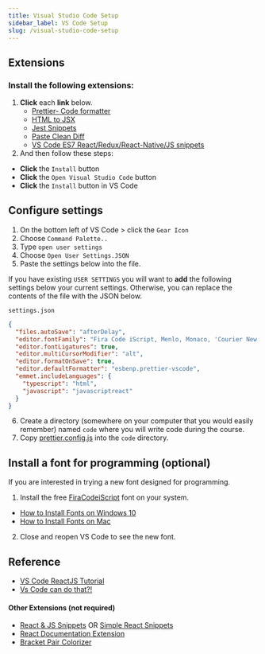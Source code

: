 ```yaml
---
title: Visual Studio Code Setup
sidebar_label: VS Code Setup
slug: /visual-studio-code-setup
---
```


## Extensions

### Install the following extensions:

1.  **Click** each **link** below.
    - [Prettier- Code formatter](https://marketplace.visualstudio.com/items?itemName=esbenp.prettier-vscode&ssr=false#overview)
    - [HTML to JSX](https://marketplace.visualstudio.com/items?itemName=riazxrazor.html-to-jsx)
    - [Jest Snippets](https://marketplace.visualstudio.com/items?itemName=andys8.jest-snippets)
    - [Paste Clean Diff](https://marketplace.visualstudio.com/items?itemName=sivasubramanyam.paste-clean-diff)
    - [VS Code ES7 React/Redux/React-Native/JS snippets](https://marketplace.visualstudio.com/items?itemName=dsznajder.es7-react-js-snippets)
1.  And then follow these steps:

- **Click** the `Install` button
- **Click** the `Open Visual Studio Code` button
- **Click** the `Install` button in VS Code

## Configure settings

1. On the bottom left of VS Code > click the `Gear Icon`
2. Choose `Command Palette..`
3. Type `open user settings`
4. Choose `Open User Settings.JSON`
5. Paste the settings below into the file.

If you have existing `USER SETTINGS` you will want to **add** the following settings below your current settings. Otherwise, you can replace the contents of the file with the JSON below.

`settings.json`

```json
{
  "files.autoSave": "afterDelay",
  "editor.fontFamily": "Fira Code iScript, Menlo, Monaco, 'Courier New', monospace",
  "editor.fontLigatures": true,
  "editor.multiCursorModifier": "alt",
  "editor.formatOnSave": true,
  "editor.defaultFormatter": "esbenp.prettier-vscode",
  "emmet.includeLanguages": {
    "typescript": "html",
    "javascript": "javascriptreact"
  }
}
```

6. Create a directory (somewhere on your computer that you would easily remember) named `code` where you will write code during the course.
7. Copy [prettier.config.js](./snippets/prettier.config.js) into the `code` directory.

## Install a font for programming (optional)

If you are interested in trying a new font designed for programming.

1. Install the free [FiraCodeiScript](https://github.com/kencrocken/FiraCodeiScript) font on your system.

- [How to Install Fonts on Windows 10](https://www.groovypost.com/howto/install-fonts-windows-10/)
- [How to Install Fonts on Mac](https://www.dafont.com/faq.php#mac)

2. Close and reopen VS Code to see the new font.

## Reference

- [VS Code ReactJS Tutorial](https://code.visualstudio.com/docs/nodejs/reactjs-tutorial)
- [Vs Code can do that?!](https://vscodecandothat.com/)

#### Other Extensions (not required)

- [React & JS Snippets](https://marketplace.visualstudio.com/items?itemName=dsznajder.es7-react-js-snippets) OR [Simple React Snippets](https://marketplace.visualstudio.com/items?itemName=burkeholland.simple-react-snippets)
- [React Documentation Extension](https://marketplace.visualstudio.com/items?itemName=avraammavridis.vsc-react-documentation)
- [Bracket Pair Colorizer](https://marketplace.visualstudio.com/items?itemName=CoenraadS.bracket-pair-colorizer)

